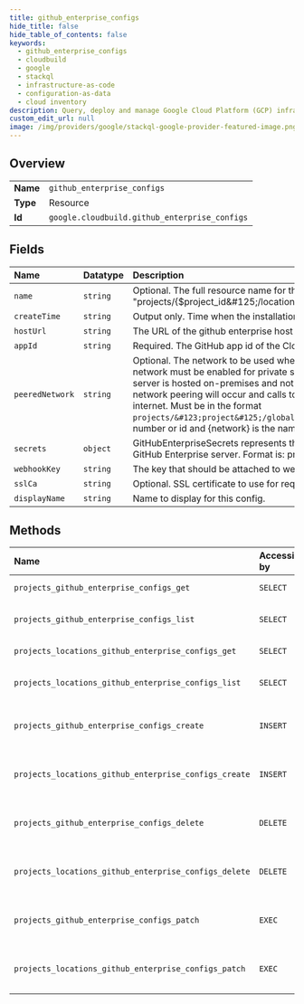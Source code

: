 ```yaml
---
title: github_enterprise_configs
hide_title: false
hide_table_of_contents: false
keywords:
  - github_enterprise_configs
  - cloudbuild
  - google    
  - stackql
  - infrastructure-as-code
  - configuration-as-data
  - cloud inventory
description: Query, deploy and manage Google Cloud Platform (GCP) infrastructure and resources using SQL
custom_edit_url: null
image: /img/providers/google/stackql-google-provider-featured-image.png
---
```

  
    

## Overview
<table><tbody>
<tr><td><b>Name</b></td><td><code>github_enterprise_configs</code></td></tr>
<tr><td><b>Type</b></td><td>Resource</td></tr>
<tr><td><b>Id</b></td><td><code>google.cloudbuild.github_enterprise_configs</code></td></tr>
</tbody></table>

## Fields
| Name | Datatype | Description |
|:-----|:---------|:------------|
| `name` | `string` | Optional. The full resource name for the GitHubEnterpriseConfig For example: "projects/&#123;$project_id&#125;/locations/&#123;$location_id&#125;/githubEnterpriseConfigs/&#123;$config_id&#125;" |
| `createTime` | `string` | Output only. Time when the installation was associated with the project. |
| `hostUrl` | `string` | The URL of the github enterprise host the configuration is for. |
| `appId` | `string` | Required. The GitHub app id of the Cloud Build app on the GitHub Enterprise server. |
| `peeredNetwork` | `string` | Optional. The network to be used when reaching out to the GitHub Enterprise server. The VPC network must be enabled for private service connection. This should be set if the GitHub Enterprise server is hosted on-premises and not reachable by public internet. If this field is left empty, no network peering will occur and calls to the GitHub Enterprise server will be made over the public internet. Must be in the format `projects/&#123;project&#125;/global/networks/&#123;network&#125;`, where &#123;project&#125; is a project number or id and &#123;network&#125; is the name of a VPC network in the project. |
| `secrets` | `object` | GitHubEnterpriseSecrets represents the names of all necessary secrets in Secret Manager for a GitHub Enterprise server. Format is: projects//secrets/. |
| `webhookKey` | `string` | The key that should be attached to webhook calls to the ReceiveWebhook endpoint. |
| `sslCa` | `string` | Optional. SSL certificate to use for requests to GitHub Enterprise. |
| `displayName` | `string` | Name to display for this config. |
## Methods
| Name | Accessible by | Required Params | Description |
|:-----|:--------------|:----------------|:------------|
| `projects_github_enterprise_configs_get` | `SELECT` | `githubEnterpriseConfigsId, projectsId` | Retrieve a GitHubEnterpriseConfig. |
| `projects_github_enterprise_configs_list` | `SELECT` | `projectsId` | List all GitHubEnterpriseConfigs for a given project. |
| `projects_locations_github_enterprise_configs_get` | `SELECT` | `githubEnterpriseConfigsId, locationsId, projectsId` | Retrieve a GitHubEnterpriseConfig. |
| `projects_locations_github_enterprise_configs_list` | `SELECT` | `locationsId, projectsId` | List all GitHubEnterpriseConfigs for a given project. |
| `projects_github_enterprise_configs_create` | `INSERT` | `projectsId` | Create an association between a GCP project and a GitHub Enterprise server. |
| `projects_locations_github_enterprise_configs_create` | `INSERT` | `locationsId, projectsId` | Create an association between a GCP project and a GitHub Enterprise server. |
| `projects_github_enterprise_configs_delete` | `DELETE` | `githubEnterpriseConfigsId, projectsId` | Delete an association between a GCP project and a GitHub Enterprise server. |
| `projects_locations_github_enterprise_configs_delete` | `DELETE` | `githubEnterpriseConfigsId, locationsId, projectsId` | Delete an association between a GCP project and a GitHub Enterprise server. |
| `projects_github_enterprise_configs_patch` | `EXEC` | `githubEnterpriseConfigsId, projectsId` | Update an association between a GCP project and a GitHub Enterprise server. |
| `projects_locations_github_enterprise_configs_patch` | `EXEC` | `githubEnterpriseConfigsId, locationsId, projectsId` | Update an association between a GCP project and a GitHub Enterprise server. |
